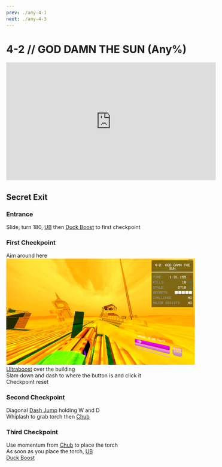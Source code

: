 ```yaml
---
prev: ./any-4-1
next: ./any-4-3
---
```


# 4-2 // GOD DAMN THE SUN (Any%)

<iframe width="560" height="315" src="https://www.youtube.com/embed/GDiA841lcrg" frameborder="0" allow="accelerometer; autoplay; clipboard-write; encrypted-media; gyroscope; picture-in-picture" allowfullscreen></iframe>

## Secret Exit

### Entrance

Slide, turn 180, [UB](/speedrun-tech.md#ub-ultraboost) then [Duck Boost](/speedrun-tech.md#duck-boosting) to first checkpoint

### First Checkpoint 

Aim around here <br/>
![4-2 ub lineup](</../images/4-2-ub-line-up.png>)
[Ultraboost](/speedrun-tech.md#ub-ultraboost) over the building <br/>
Slam down and dash to where the button is and click it <br/>
Checkpoint reset

### Second Checkpoint

Diagonal [Dash Jump](/speedrun-tech.md#dash-jump) holding W and D <br/>
Whiplash to grab torch then [Chub](/speedrun-tech.md#chub-checkpoint-ub)

### Third Checkpoint 

Use momentum from [Chub](/speedrun-tech.md#chub-checkpoint-ub) to place the torch <br/>
As soon as you place the torch, [UB](/speedrun-tech.md#ub-ultraboost)<br/>
[Duck Boost](/speedrun-tech.md#duck-boosting)